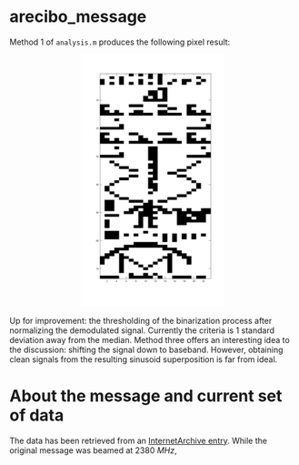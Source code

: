 # arecibo_message


Method 1 of `analysis.m` produces the following pixel result:

<p align="center">
  <img src="assets/message_pixels.png" width="50%" />
</p>

Up for improvement: the thresholding of the binarization process after normalizing the demodulated signal. Currently the criteria is 1 standard deviation away from the median.
Method three offers an interesting idea to the discussion: shifting the signal down to baseband. However, obtaining clean signals from the resulting sinusoid superposition is far from ideal.


# About the message and current set of data

The data has been retrieved from an [InternetArchive entry](https://archive.org/details/the-arecibo-message). While the original message was beamed at $2380\ MHz$,


